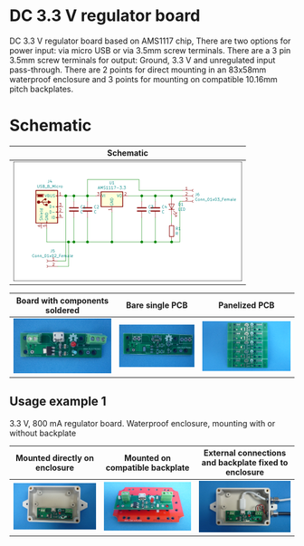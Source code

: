 
# DC 3.3 V regulator board

DC 3.3 V regulator board based on AMS1117 chip, There are two options for power input: via micro USB or via 3.5mm screw terminals. There are a 3 pin 3.5mm screw terminals for output: Ground, 3.3 V and unregulated input pass-through. There are 2 points for direct mounting in an 83x58mm waterproof enclosure and 3 points for mounting on compatible 10.16mm pitch backplates.

# Schematic

Schematic                                                                  |
---------------------------------------------------------------------------|
![](/d-electronics/d02/assets/img/schematic.png)|

Board with components soldered                                             |Bare single PCB|Panelized PCB|
---------------------------------------------------------------------------|---------------|-------------|
![](/d-electronics/d02/assets/img/solderedterminals.jpg)|![](/d-electronics/d02/assets/img/barepcb.jpg)|![](/d-electronics/d02/assets/img/panel.jpg)


## Usage example 1

3.3 V, 800 mA regulator board. Waterproof enclosure, mounting with or without backplate

Mounted directly on enclosure|Mounted on compatible backplate|External connections and backplate fixed to enclosure|
---------------------------|---------------------|----------------------------|
![](/d-electronics/d02/assets/img/singlepoint.jpg)|![](/d-electronics/d02/assets/img/wiresconnection.jpg)|![](/d-electronics/d02/assets/img/boardfixed.jpg)|

